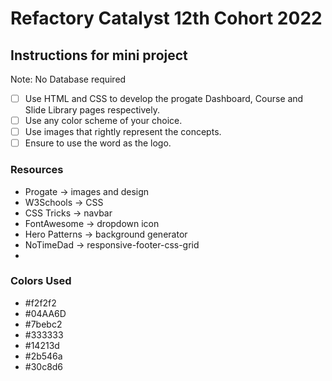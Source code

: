 # Refactory Catalyst 12th Cohort 2022
## Instructions for mini project

Note: No Database required

- [ ] Use HTML and CSS to develop the progate Dashboard, Course and Slide Library pages respectively.
- [ ] Use any color scheme of your choice.
- [ ] Use images that rightly represent the concepts.
- [ ] Ensure to use the word <refactory> as the logo.

### Resources
- Progate -> images and design
- W3Schools -> CSS
- CSS Tricks -> navbar
- FontAwesome -> dropdown icon
- Hero Patterns -> background generator
- NoTimeDad -> responsive-footer-css-grid
- 

### Colors Used
- #f2f2f2
- #04AA6D
- #7bebc2
- #333333
- #14213d
- #2b546a
- #30c8d6